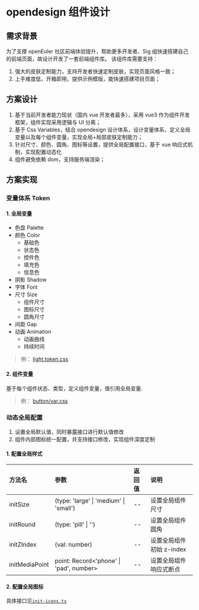 # opendesign 组件设计

## 需求背景

为了支撑 openEuler 社区前端体验提升，帮助更多开发者、Sig 组快速搭建自己的前端页面，故设计开发了一套前端组件库。
该组件库需要支持：

1. 强大的皮肤定制能力，支持开发者快速定制皮肤，实现页面风格一致；
2. 上手难度低，开箱即用，提供示例模版，能快速搭建项目页面；

## 方案设计

1. 基于当前开发者能力现状（国内 vue 开发者最多），采用 vue3 作为组件开发框架，组件实现采用逻辑与 UI 分离；
2. 基于 Css Variables，结合 opendesign 设计体系，设计变量体系，定义全局变量以及每个组件变量，实现全局+局部皮肤定制能力；
3. 针对尺寸、颜色、圆角、图标等设置，提供全局配置接口，基于 vue 响应式机制，实现配置动态化
4. 组件避免依赖 dom，支持服务端渲染；

## 方案实现

### 变量体系 Token

#### 1. 全局变量

- 色盘 Palette
- 颜色 Color
  - 基础色
  - 状态色
  - 控件色
  - 填充色
  - 信息色
- 阴影 Shadow
- 字体 Font
- 尺寸 Size
  - 组件尺寸
  - 图标尺寸
  - 圆角尺寸
- 间距 Gap
- 动画 Animation
  - 动画曲线
  - 持续时间

> 例： [light.token.css](../opendesign/src/_styles/light.token.css)

#### 2. 组件变量

基于每个组件状态、类型，定义组件变量，值引用全局变量.

> 例： [button/var.css](../opendesign/src/button/style/var.scss)

### 动态全局配置

1. 设置全局默认值，同时暴露接口进行默认值修改
2. 组件内部图标统一配置，并支持接口修改，实现组件深度定制

#### 1. 配置全局样式

| 方法名         | 参数                                    | 返回值 | 说明                     |
| :------------- | :-------------------------------------- | :----- | :----------------------- |
| initSize       | (type: 'large' \| 'medium' \| 'small')  | --     | 设置全局组件尺寸         |
| initRound      | (type: 'pill' \| '')                    | --     | 设置全局组件圆角         |
| initZIndex     | (val: number)                           | --     | 设置全局组件初始 z-index |
| initMediaPoint | point: Record<'phone' \| 'pad', number> | --     | 设置全局组件响应式断点   |

#### 2. 配置全局图标

具体接口见[`init-icons.ts`](../opendesign/src/_utils/init-icons.ts)
